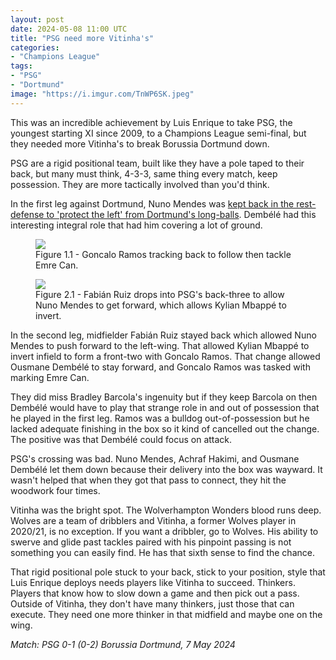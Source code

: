 ```yaml
---
layout: post
date: 2024-05-08 11:00 UTC
title: "PSG need more Vitinha's"
categories:
- "Champions League"
tags:
- "PSG"
- "Dortmund"
image: "https://i.imgur.com/TnWP6SK.jpeg"
---
```


This was an incredible achievement by Luis Enrique to take PSG, the youngest starting XI since 2009, to a Champions League semi-final, but they needed more Vitinha's to break Borussia Dortmund down.

<!---more--->

PSG are a rigid positional team, built like they have a pole taped to their back, but many must think, 4-3-3, same thing every match, keep possession. They are more tactically involved than you'd think. 

In the first leg against Dortmund, Nuno Mendes was [kept back in the rest-defense to 'protect the left' from Dortmund's long-balls](https://tacticsjournal.com/2024/05/02/psg-protecting-the-left-for-each-long-ball-from-borussia-dortmund/). Dembélé had this interesting integral role that had him covering a lot of ground. 

<figure>
    <img src="https://i.imgur.com/Q3teFP3.jpeg">
    <figcaption>Figure 1.1 - Goncalo Ramos tracking back to follow then tackle Emre Can.</figcaption>
</figure> 

<figure>
    <img src="https://i.imgur.com/TnWP6SK.jpeg">
    <figcaption>Figure 2.1 - Fabián Ruiz drops into PSG's back-three to allow Nuno Mendes to get forward, which allows Kylian Mbappé to invert.</figcaption>
</figure> 

In the second leg, midfielder Fabián Ruiz stayed back which allowed Nuno Mendes to push forward to the left-wing. That allowed Kylian Mbappé to invert infield to form a front-two with Goncalo Ramos. That change allowed Ousmane Dembélé to stay forward, and Goncalo Ramos was tasked with marking Emre Can. 

They did miss Bradley Barcola's ingenuity but if they keep Barcola on then Dembélé would have to play that strange role in and out of possession that he played in the first leg. Ramos was a bulldog out-of-possession but he lacked adequate finishing in the box so it kind of cancelled out the change. The positive was that Dembélé could focus on attack. 

PSG's crossing was bad. Nuno Mendes, Achraf Hakimi, and Ousmane Dembélé let them down because their delivery into the box was wayward. It wasn't helped that when they got that pass to connect, they hit the woodwork four times. 

Vitinha was the bright spot. The Wolverhampton Wonders blood runs deep. Wolves are a team of dribblers and Vitinha, a former Wolves player in 2020/21, is no exception. If you want a dribbler, go to Wolves. His ability to swerve and glide past tackles paired with his pinpoint passing is not something you can easily find. He has that sixth sense to find the chance. 

That rigid positional pole stuck to your back, stick to your position, style that Luis Enrique deploys needs players like Vitinha to succeed. Thinkers. Players that know how to slow down a game and then pick out a pass. Outside of Vitinha, they don't have many thinkers, just those that can execute. They need one more thinker in that midfield and maybe one on the wing. 

*Match: PSG 0-1 (0-2) Borussia Dortmund, 7 May 2024*